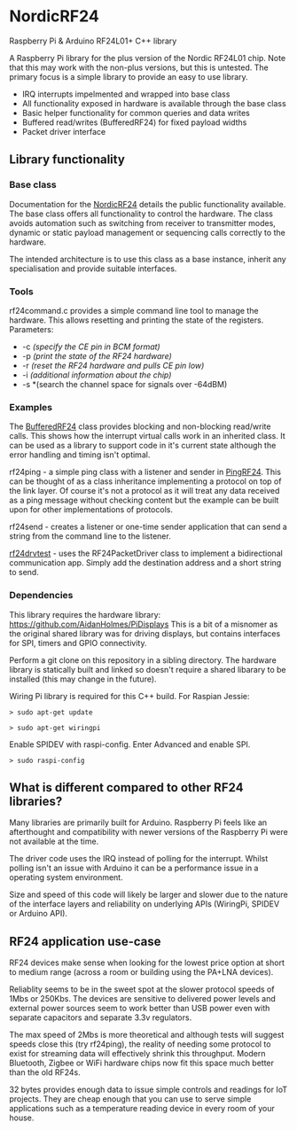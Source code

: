 
# NordicRF24
Raspberry Pi & Arduino RF24L01+ C++ library

A Raspberry Pi library for the plus version of the Nordic RF24L01 chip.
Note that this may work with the non-plus versions, but this is untested. 
The primary focus is a simple library to provide an easy to use library.

* IRQ interrupts impelmented and wrapped into base class
* All functionality exposed in hardware is available through the base class
* Basic helper functionality for common queries and data writes
* Buffered read/writes (BufferedRF24) for fixed payload widths
* Packet driver interface

## Library functionality

### Base class
Documentation for the [NordicRF24](NordicRF24.md) details the public functionality available.
The base class offers all functionality to control the hardware. The class avoids automation such as switching from receiver to transmitter modes, dynamic or static payload management or sequencing calls correctly to the hardware.

The intended architecture is to use this class as a base instance, inherit any specialisation and provide suitable interfaces.

### Tools
rf24command.c provides a simple command line tool to manage the hardware. This allows resetting and printing the state of the registers.
Parameters:
* -c *(specify the CE pin in BCM format)*
* -p *(print the state of the RF24 hardware)*
* -r *(reset the RF24 hardware and pulls CE pin low)*
* -i *(additional information about the chip)*
* -s *(search the channel space for signals over -64dBM)

### Examples
The [BufferedRF24](BufferedRF24.md) class provides blocking and non-blocking read/write calls. This shows how the interrupt virtual calls work in an inherited class. It can be used as a library to support code in it's current state although the error handling and timing isn't optimal. 

rf24ping - a simple ping class with a listener and sender in [PingRF24](PingRF24.md). This can be thought of as a class inheritance implementing a protocol on top of the link layer. Of course it's not a protocol as it will treat any data received as a ping message without checking content but the example can be built upon for other implementations of protocols.

rf24send - creates a listener or one-time sender application that can send a string from the command line to the listener.

[rf24drvtest](DrvTest.md) - uses the RF24PacketDriver class to implement a bidirectional communication app. Simply add the destination address and a short string to send. 

### Dependencies
This library requires the hardware library:
https://github.com/AidanHolmes/PiDisplays
This is a bit of a misnomer as the original shared library was for driving displays, but contains interfaces for SPI, timers and GPIO connectivity.

Perform a git clone on this repository in a sibling directory. The hardware library is statically built and linked so doesn't require a shared libarary to be installed (this may change in the future). 

Wiring Pi library is required for this C++ build. For Raspian Jessie:
```
> sudo apt-get update
```
```
> sudo apt-get wiringpi
```

Enable SPIDEV with raspi-config. Enter Advanced and enable SPI.
```
> sudo raspi-config
```

## What is different compared to other RF24 libraries?
Many libraries are primarily built for Arduino. Raspberry Pi feels like an afterthought and compatibility with newer versions of the Raspberry Pi were not available at the time.

The driver code uses the IRQ instead of polling for the interrupt. Whilst polling isn't an issue with Arduino it can be a performance issue in a operating system environment.

Size and speed of this code will likely be larger and slower due to the nature of the interface layers and reliability on underlying APIs (WiringPi, SPIDEV or Arduino API). 

## RF24 application use-case
RF24 devices make sense when looking for the lowest price option at short to medium range (across a room or building using the PA+LNA devices).

Reliablity seems to be in the sweet spot at the slower protocol speeds of 1Mbs or 250Kbs. The devices are sensitive to delivered power levels and external power sources seem to work better than USB power even with separate capacitors and separate 3.3v regulators. 

The max speed of 2Mbs is more theoretical and although tests will suggest speeds close this (try rf24ping), the reality of needing some protocol to exist for streaming data will effectively shrink this throughput. Modern Bluetooth, Zigbee or WiFi hardware chips now fit this space much better than the old RF24s. 

32 bytes provides enough data to issue simple controls and readings for IoT projects. They are cheap enough that you can use to serve simple applications such as a temperature reading device in every room of your house.
